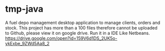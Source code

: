 # tmp-java
A fuel depo management desktop application to manage clients, orders and stock. This project has more than a 100 files therefore cannot be uploaded to Github, please view it on google drive. Run it in a IDE Like Netbeans.
https://drive.google.com/open?id=159V6d1DS_2UK5o-ykExbe_9ZWd5Aa8_2 
